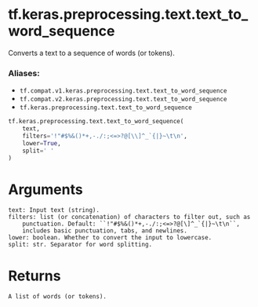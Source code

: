 <div itemscope itemtype="http://developers.google.com/ReferenceObject">
<meta itemprop="name" content="tf.keras.preprocessing.text.text_to_word_sequence" />
<meta itemprop="path" content="Stable" />
</div>

# tf.keras.preprocessing.text.text_to_word_sequence

Converts a text to a sequence of words (or tokens).

### Aliases:

* `tf.compat.v1.keras.preprocessing.text.text_to_word_sequence`
* `tf.compat.v2.keras.preprocessing.text.text_to_word_sequence`
* `tf.keras.preprocessing.text.text_to_word_sequence`

``` python
tf.keras.preprocessing.text.text_to_word_sequence(
    text,
    filters='!"#$%&()*+,-./:;<=>?@[\\]^_`{|}~\t\n',
    lower=True,
    split=' '
)
```

<!-- Placeholder for "Used in" -->

# Arguments
    text: Input text (string).
    filters: list (or concatenation) of characters to filter out, such as
        punctuation. Default: ``!"#$%&()*+,-./:;<=>?@[\]^_`{|}~\t\n``,
        includes basic punctuation, tabs, and newlines.
    lower: boolean. Whether to convert the input to lowercase.
    split: str. Separator for word splitting.

# Returns
    A list of words (or tokens).